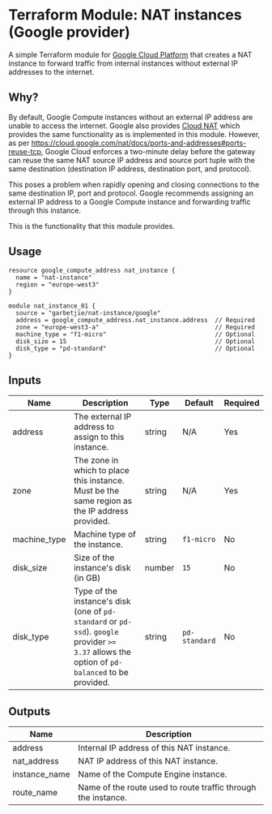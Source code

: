 Terraform Module: NAT instances (Google provider)
=================================================

A simple Terraform module for [Google Cloud Platform](https://cloud.google.com/) that creates a NAT instance to forward
traffic from internal instances without external IP addresses to the internet.

## Why?

By default, Google Compute instances without an external IP address are unable to access the internet. Google also provides
[Cloud NAT](https://cloud.google.com/nat/docs/overview) which provides the same functionality as is implemented in this
module. However, as per https://cloud.google.com/nat/docs/ports-and-addresses#ports-reuse-tcp, Google Cloud enforces a
two-minute delay before the gateway can reuse the same NAT source IP address and source port tuple with the same
destination (destination IP address, destination port, and protocol).

This poses a problem when rapidly opening and closing connections to the same destination IP, port and protocol. Google
recommends assigning an external IP address to a Google Compute instance and forwarding traffic through this instance.

This is the functionality that this module provides.

## Usage

```hcl-terraform
resource google_compute_address nat_instance {
  name = "nat-instance"
  region = "europe-west3"
}

module nat_instance_01 {
  source = "garbetjie/nat-instance/google"
  address = google_compute_address.nat_instance.address  // Required
  zone = "europe-west3-a"                                // Required
  machine_type = "f1-micro"                              // Optional
  disk_size = 15                                         // Optional
  disk_type = "pd-standard"                              // Optional
}
```

## Inputs

| Name         | Description                                                                                                                                    | Type   | Default       | Required |
|--------------|------------------------------------------------------------------------------------------------------------------------------------------------|--------|---------------|----------|
| address      | The external IP address to assign to this instance.                                                                                            | string | N/A           | Yes      |
| zone         | The zone in which to place this instance. Must be the same region as the IP address provided.                                                  | string | N/A           | Yes      |
| machine_type | Machine type of the instance.                                                                                                                  | string | `f1-micro`    | No       |
| disk_size    | Size of the instance's disk (in GB)                                                                                                            | number | `15`          | No       |
| disk_type    | Type of the instance's disk (one of `pd-standard` or `pd-ssd`). `google` provider `>= 3.37` allows the option of `pd-balanced` to be provided. | string | `pd-standard` | No       |


## Outputs

| Name          | Description                                                   |
|---------------|---------------------------------------------------------------|
| address       | Internal IP address of this NAT instance.                     |
| nat_address   | NAT IP address of this NAT instance.                          |
| instance_name | Name of the Compute Engine instance.                          |
| route_name    | Name of the route used to route traffic through the instance. |
